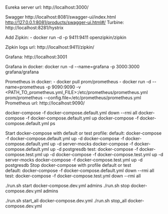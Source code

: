 Eureka server url: http://localhost:3000/

Swagger http://localhost:8081/swagger-ui/index.html
        http://127.0.0.1:8081/products/swagger-ui.html#/
Turbine: http://localhost:8281/hystrix

Add Zipkin: 
    - docker run -d -p 9411:9411 openzipkin/zipkin

Zipkin logs url: http://localhost:9411/zipkin/

Grafana: http://localhost:3001

Grafana in docker: docker run -d --name=grafana -p 3000:3000 grafana/grafana 

Prometheus in docker: 
    - docker pull prom/prometheus
    - docker run -d --name=prometheus -p 9090:9090 -v <PATH_TO_prometheus.yml_FILE>:/etc/prometheus/prometheus.yml prom/prometheus --config.file=/etc/prometheus/prometheus.yml
Prometheus url: http://localhost:9090/


docker-compose -f docker-compose.default.yml down --rmi all
docker-compose -f docker-compose.default.yml up
docker-compose -f docker-compose.default.yml ps

Start docker-compose with default or test profile:
    default:
        docker-compose -f docker-compose.default.yml up -d
        docker-compose -f docker-compose.default.yml up -d server-mocks
        docker-compose -f docker-compose.default.yml up -d postgresdb
    test:
        docker-compose -f docker-compose.test.yml up -d
        docker-compose -f docker-compose.test.yml up -d server-mocks
        docker-compose -f docker-compose.test.yml up -d postgresdb
Stop docker-compose with profile default or test    
    default:
        docker-compose -f docker-compose.default.yml down --rmi all
    test:
        docker-compose -f docker-compose.test.yml down --rmi all     



./run.sh start docker-compose.dev.yml admins
./run.sh stop docker-compose.dev.yml admins

./run.sh start_all docker-compose.dev.yml
./run.sh stop_all docker-compose.dev.yml